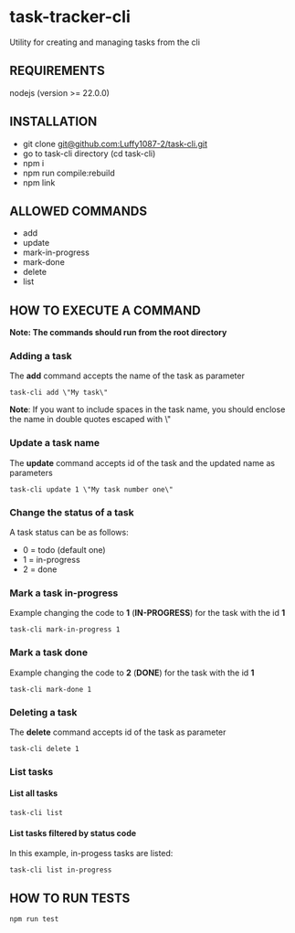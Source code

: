 # task-tracker-cli

Utility for creating and managing tasks from the cli

## REQUIREMENTS
nodejs (version >= 22.0.0)

## INSTALLATION
- git clone [git@github.com:Luffy1087-2/task-cli.git](git@github.com:Luffy1087-2/task-cli.git)
- go to task-cli directory (cd task-cli)
- npm i
- npm run compile:rebuild
- npm link

## ALLOWED COMMANDS
- add
- update
- mark-in-progress
- mark-done
- delete
- list

## HOW TO EXECUTE A COMMAND

**Note: The commands should run from the root directory**

### Adding a task

The **add** command accepts the name of the task as parameter

`task-cli add \"My task\"`

**Note**: If you want to include spaces in the task name, you should enclose the name in double quotes escaped with \\"

### Update a task name

The **update** command accepts id of the task and the updated name as parameters

`task-cli update 1 \"My task number one\"`

### Change the status of a task

A task status can be as follows:
- 0 = todo (default one)
- 1 = in-progress
- 2 = done

### Mark a task in-progress

Example changing the code to **1** (**IN-PROGRESS**) for the task with the id **1**

`task-cli mark-in-progress 1`

### Mark a task done

Example changing the code to **2** (**DONE**) for the task with the id **1**

`task-cli mark-done 1`

### Deleting a task

The **delete** command accepts id of the task as parameter

`task-cli delete 1`

### List tasks

#### List all tasks

`task-cli list`

#### List tasks filtered by status code

In this example, in-progess tasks are listed:

`task-cli list in-progress`

## HOW TO RUN TESTS

`npm run test`
